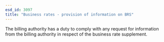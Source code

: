 ```yaml
---
esd_id: 3097
title: "Business rates - provision of information on BRS"
---
```


The billing authority has a duty to comply with any request for information from the billing authority in respect of the business rate supplement.

